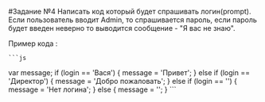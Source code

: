 #Задание №4
Написать код который будет спрашивать логин(prompt).
Если пользователь вводит Admin, то спрашивается пароль, если пароль будет введен неверно то выводится сообщение - "Я вас не знаю".

Пример кода :

    ```js
var message;
if (login == 'Вася') {
  message = 'Привет';
} else if (login == 'Директор') {
  message = 'Добро пожаловать';
} else if (login == '') {
  message = 'Нет логина';
} else {
  message = '';
}
    ```
